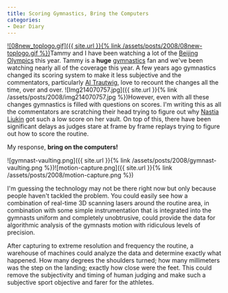 ```yaml
---
title: Scoring Gymnastics, Bring the Computers
categories:
- Dear Diary
---
```


[![08new_toplogo.gif]({{ site.url }}{% link /assets/posts/2008/08new-toplogo.gif %})](http://en.beijing2008.cn/)Tammy and I have been watching a lot of the [Beijing Olympics](http://en.beijing2008.cn/) this year. Tammy is a **huge** [gymnastics](http://en.beijing2008.cn/sports/artisticgymnastics/) fan and we've been watching nearly all of the coverage this year. A few years ago gymnastics changed its scoring system to make it less subjective and the commentators, particularly [Al Trautwig](http://en.wikipedia.org/wiki/Al_Trautwig), love to recount the changes all the time, over and over.
![Img214070757.jpg]({{ site.url }}{% link /assets/posts/2008/img214070757.jpg %})However, even with all these changes gymnastics is filled with questions on scores. I'm writing this as all the commentators are scratching their head trying to figure out why [Nastia Liukin](http://www.nastialiukin.com/) got such a low score on her vault. On top of this, there have been significant delays as judges stare at frame by frame replays trying to figure out how to score the routine.

My response, **bring on the computers!**

![gymnast-vaulting.png]({{ site.url }}{% link /assets/posts/2008/gymnast-vaulting.png %})![motion-capture.png]({{ site.url }}{% link /assets/posts/2008/motion-capture.png %})

I'm guessing the technology may not be there right now but only because people haven't tackled the problem. You could easily see how a combination of real-time 3D scanning lasers around the routine area, in combination with some simple instrumentation that is integrated into the gymnasts uniform and completely unobtrusive, could provide the data for algorithmic analysis of the gymnasts motion with ridiculous levels of precision.

After capturing to extreme resolution and frequency the routine, a warehouse of machines could analyze the data and determine exactly what happened. How many degrees the shoulders turned; how many millimeters was the step on the landing; exactly how close were the feet. This could remove the subjectivity and timing of human judging and make such a subjective sport objective and farer for the athletes.
